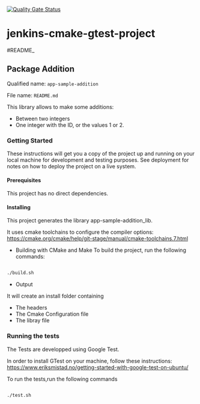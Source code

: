 [![Quality Gate Status](http://localhost:9000/api/project_badges/measure?project=Jenkins_CMake_Gtest&metric=alert_status)](http://localhost:9000/dashboard?id=Jenkins_CMake_Gtest)


# jenkins-cmake-gtest-project
#README_

## Package Addition

Qualified name: `app-sample-addition`

File name: `README.md`

This library allows to make some additions:
* Between two integers
* One integer with the ID, or the values 1 or 2.

### Getting Started
These instructions will get you a copy of the project up and running on your local machine for development and testing purposes. 
See deployment for notes on how to deploy the project on a live system.

#### Prerequisites
This project has no direct dependencies.

#### Installing
This project generates the library app-sample-addition_lib.

It uses cmake toolchains to configure the compiler options:
<https://cmake.org/cmake/help/git-stage/manual/cmake-toolchains.7.html>

* Building with CMake and Make
To build the project, run the following commands:

```bash

./build.sh

```

* Output 

It will create an install folder containing
* The headers
* The Cmake Configuration file 
* The libray file



### Running the tests

The Tests are developped using Google Test.

In order to install GTest on your machine, follow these instructions:
https://www.eriksmistad.no/getting-started-with-google-test-on-ubuntu/

To run the tests,run the following commands

```bash

./test.sh

```








